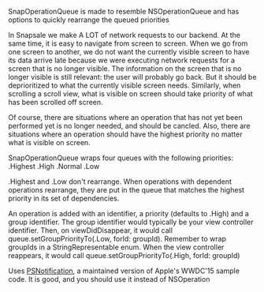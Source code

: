 SnapOperationQueue is made to resemble NSOperationQueue and has options to quickly rearrange the queued priorities

In Snapsale we make A LOT of network requests to our backend. At the same time, it is easy to navigate from screen to screen. When we go from one screen to another, we do not want the currently visible screen to have its data arrive late because we were executing network requests for a screen that is no longer visible. The information on the screen that is no longer visible is still relevant: the user will probably go back. But it should be deprioritized to what the currently visible screen needs. Similarly, when scrolling a scroll view, what is visible on screen should take priority of what has been scrolled off screen.

Of course, there are situations where an operation that has not yet been performed yet is no longer needed, and should be cancled. Also, there are situations where an operation should have the highest priority no matter what is visible on screen.

SnapOperationQueue wraps four queues with the following priorities:
  .Highest
  .High
  .Normal
  .Low
  
.Highest and .Low don't rearrange. When operations with dependent operations rearrange, they are put in the queue that matches the highest priority in its set of dependencies.

An operation is added with an identifier, a priority (defaults to .High) and a group identifier. The group identifier would typically be your view controller identifier. Then, on viewDidDisappear, it would call queue.setGroupPriorityTo(.Low, forId: groupId). Remember to wrap groupIds in a StringRepresentable enum. When the view controller reappears, it would call queue.setGroupPriorityTo(.High, forId: groupId)

Uses [PSNotification][0], a maintained version of Apple's WWDC'15 sample code. It is good, and you should use it instead of NSOperation

[0]: https://github.com/pluralsight/PSOperations